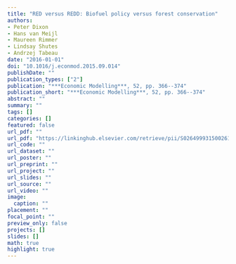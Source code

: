 ```yaml
---
title: "RED versus REDD: Biofuel policy versus forest conservation"
authors: 
- Peter Dixon
- Hans van Meijl
- Maureen Rimmer
- Lindsay Shutes
- Andrzej Tabeau
date: "2016-01-01"
doi: "10.1016/j.econmod.2015.09.014"
publishDate: ""
publication_types: ["2"]
publication: "***Economic Modelling***, 52, pp. 366--374"
publication_short: "***Economic Modelling***, 52, pp. 366--374"
abstract: ""
summary: ""
tags: []
categories: []
featured: false
url_pdf: ""
url_pdf: "https://linkinghub.elsevier.com/retrieve/pii/S0264999315002618"
url_code: ""
url_dataset: ""
url_poster: ""
url_preprint: ""
url_project: ""
url_slides: ""
url_source: ""
url_video: ""
image: 
  caption: ""
placement: ""
focal_point: ""
preview_only: false
projects: []
slides: []
math: true
highlight: true
---
```

